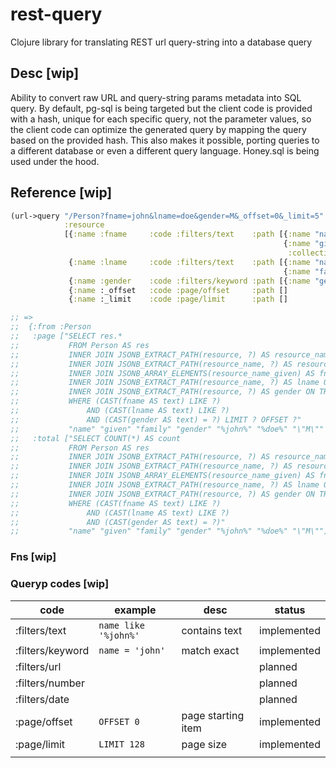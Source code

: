 # rest-query

Clojure library for translating REST url query-string into a database query

## Desc [wip]

Ability to convert raw URL and query-string params metadata into SQL query. By default, pg-sql is being targeted but the client code is provided with a hash, unique for each specific query, not the parameter values, so the client code can optimize the generated query by mapping the query based on the provided hash. This also makes it possible, porting queries to a different database or even a different query language. Honey.sql is being used under the hood.

## Reference [wip]

```clj
(url->query "/Person?fname=john&lname=doe&gender=M&_offset=0&_limit=5" 
            :resource 
            [{:name :fname     :code :filters/text    :path [{:name "name"} 
                                                             {:name "given" 
                                                              :collection true}]}
             {:name :lname     :code :filters/text    :path [{:name "name"} 
                                                             {:name "family"}]}
             {:name :gender    :code :filters/keyword :path [{:name "gender"}]}
             {:name :_offset   :code :page/offset     :path []                      :default 0}
             {:name :_limit    :code :page/limit      :path []                      :default 128}])

;; =>
;;  {:from :Person
;;   :page ["SELECT res.* 
;;           FROM Person AS res 
;;           INNER JOIN JSONB_EXTRACT_PATH(resource, ?) AS resource_name ON TRUE 
;;           INNER JOIN JSONB_EXTRACT_PATH(resource_name, ?) AS resource_name_given ON TRUE 
;;           INNER JOIN JSONB_ARRAY_ELEMENTS(resource_name_given) AS fname ON TRUE 
;;           INNER JOIN JSONB_EXTRACT_PATH(resource_name, ?) AS lname ON TRUE 
;;           INNER JOIN JSONB_EXTRACT_PATH(resource, ?) AS gender ON TRUE 
;;           WHERE (CAST(fname AS text) LIKE ?) 
;;               AND (CAST(lname AS text) LIKE ?) 
;;               AND (CAST(gender AS text) = ?) LIMIT ? OFFSET ?"
;;           "name" "given" "family" "gender" "%john%" "%doe%" "\"M\"" 5 0]
;;   :total ["SELECT COUNT(*) AS count 
;;           FROM Person AS res 
;;           INNER JOIN JSONB_EXTRACT_PATH(resource, ?) AS resource_name ON TRUE 
;;           INNER JOIN JSONB_EXTRACT_PATH(resource_name, ?) AS resource_name_given ON TRUE 
;;           INNER JOIN JSONB_ARRAY_ELEMENTS(resource_name_given) AS fname ON TRUE 
;;           INNER JOIN JSONB_EXTRACT_PATH(resource_name, ?) AS lname ON TRUE 
;;           INNER JOIN JSONB_EXTRACT_PATH(resource, ?) AS gender ON TRUE 
;;           WHERE (CAST(fname AS text) LIKE ?) 
;;               AND (CAST(lname AS text) LIKE ?) 
;;               AND (CAST(gender AS text) = ?)"
;;           "name" "given" "family" "gender" "%john%" "%doe%" "\"M\""]}
```

### Fns [wip]

### Queryp codes [wip]

| code             | example              | desc               | status      |
|------------------|----------------------|--------------------|-------------|
| :filters/text    | `name like '%john%'` | contains text      | implemented |
| :filters/keyword | `name = 'john'`      | match exact        | implemented |
| :filters/url     |                      |                    | planned     |
| :filters/number  |                      |                    | planned     |
| :filters/date    |                      |                    | planned     |
| :page/offset     | `OFFSET 0`           | page starting item | implemented |
| :page/limit      | `LIMIT 128`          | page size          | implemented |
|                  |                      |                    |             |
